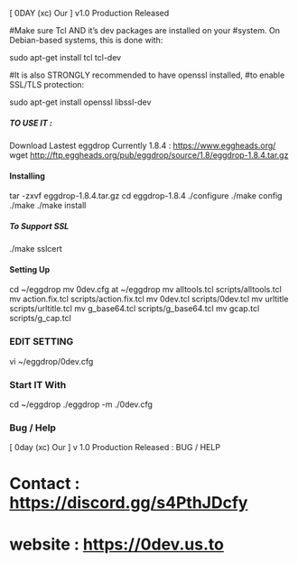 [ 0DAY (xc) Our ] v1.0  Production Released 

#Make sure Tcl AND it’s dev packages are installed on your #system. On Debian-based systems, this is done with:

sudo apt-get install tcl tcl-dev

#It is also STRONGLY recommended to have openssl installed, #to enable SSL/TLS protection:

sudo apt-get install openssl libssl-dev

##### TO USE IT :
Download Lastest eggdrop
Currently 1.8.4 : https://www.eggheads.org/
wget http://ftp.eggheads.org/pub/eggdrop/source/1.8/eggdrop-1.8.4.tar.gz

#### Installing
tar -zxvf eggdrop-1.8.4.tar.gz
cd eggdrop-1.8.4
./configure
./make config
./make 
./make install

##### To Support SSL
./make sslcert

#### Setting Up
cd ~/eggdrop
mv 0dev.cfg at ~/eggdrop
mv alltools.tcl scripts/alltools.tcl
mv action.fix.tcl scripts/action.fix.tcl
mv 0dev.tcl scripts/0dev.tcl
mv urltitle scripts/urltitle.tcl
mv g_base64.tcl scripts/g_base64.tcl
mv gcap.tcl scripts/g_cap.tcl

### EDIT SETTING ###

vi ~/eggdrop/0dev.cfg

### Start IT With
cd ~/eggdrop
./eggdrop -m ./0dev.cfg


### Bug / Help
[ 0day (xc) Our ] v 1.0 Production Released :
BUG / HELP 

# Contact : https://discord.gg/s4PthJDcfy
# website : https://0dev.us.to
